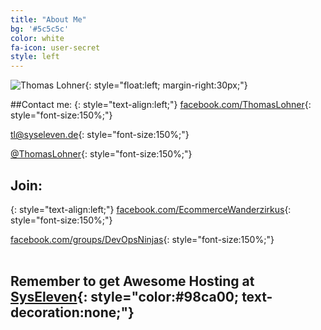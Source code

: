 ```yaml
---
title: "About Me"
bg: '#5c5c5c'
color: white
fa-icon: user-secret
style: left
---
```


![Thomas Lohner](img/Lola.jpg){: style="float:left; margin-right:30px;"}

##Contact me:
{: style="text-align:left;"}
<i class="fa fa-facebook-official" style="font-size:150%;"></i> [facebook.com/ThomasLohner](https://www.facebook.com/ThomasLohner){: style="font-size:150%;"}

<i class="fa fa-envelope" style="font-size:150%;"></i> [tl@syseleven.de](mailto:tl@syseleven.de){: style="font-size:150%;"}

<i class="fa fa-twitter" style="font-size:150%;"></i> [@ThomasLohner](https://twitter.com/ThomasLohner){: style="font-size:150%;"}

## Join:
{: style="text-align:left;"}
[facebook.com/EcommerceWanderzirkus](https://www.facebook.com/EcommerceWanderzirkus){: style="font-size:150%;"}

[facebook.com/groups/DevOpsNinjas](http://facebook.com/groups/DevOpsNinjas){: style="font-size:150%;"}<br /><br />

## **Remember to get Awesome Hosting at [SysEleven](http://www.syseleven.de){: style="color:#98ca00; text-decoration:none;"}**